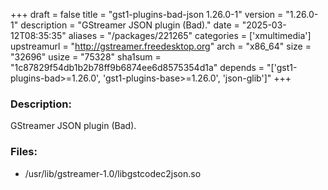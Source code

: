 +++
draft = false
title = "gst1-plugins-bad-json 1.26.0-1"
version = "1.26.0-1"
description = "GStreamer JSON plugin (Bad)."
date = "2025-03-12T08:35:35"
aliases = "/packages/221265"
categories = ['xmultimedia']
upstreamurl = "http://gstreamer.freedesktop.org"
arch = "x86_64"
size = "32696"
usize = "75328"
sha1sum = "1c87829f54db1b2b78ff9b6874ee6d8575354d1a"
depends = "['gst1-plugins-bad>=1.26.0', 'gst1-plugins-base>=1.26.0', 'json-glib']"
+++
### Description: 
GStreamer JSON plugin (Bad).

### Files: 
* /usr/lib/gstreamer-1.0/libgstcodec2json.so
